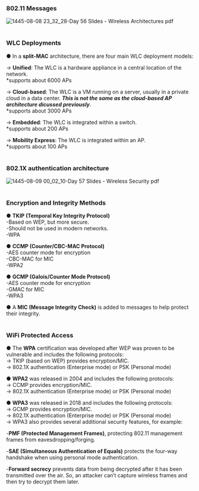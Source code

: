 ###  802.11 Messages  

![1445-08-08 23_32_28-Day 56 Slides - Wireless Architectures pdf](https://github.com/0xVoLk/CCNA-Note/assets/100092212/ce6ebaf4-aac5-440f-969a-f97bf6ea89b8)  
<br>


###  WLC Deployments  

● In a **split-MAC** architecture, there are four main WLC deployment models:

→ **Unified**: The WLC is a hardware appliance in a central location of the network.  
*supports about 6000 APs

→ **Cloud-based**: The WLC is a VM running on a server, usually in a private cloud in a data center. ***This is not the same as the cloud-based AP architecture dicussed previously***.  
*supports about 3000 APs

→ **Embedded**: The WLC is integrated within a switch.  
*supports about 200 APs

→ **Mobility Express**: The WLC is integrated within an AP.  
*supports about 100 APs  
<br>


###  802.1X authentication architecture  

![1445-08-09 00_02_10-Day 57 Slides - Wireless Security pdf](https://github.com/0xVoLk/CCNA-Note/assets/100092212/f03f801a-5ee6-405a-96da-871d3a155c69)  
<br>


###  Encryption and Integrity Methods  

● **TKIP (Temporal Key Integrity Protocol)**  
-Based on WEP, but more secure.  
-Should not be used in modern networks.  
-WPA

● **CCMP (Counter/CBC-MAC Protocol)**  
-AES counter mode for encryption  
-CBC-MAC for MIC  
-WPA2

● **GCMP (Galois/Counter Mode Protocol)**  
-AES counter mode for encryption  
-GMAC for MIC  
-WPA3  

● A **MIC (Message Integrity Check)** is added to messages to help protect their integrity.  
<br>


###  WiFi Protected Access  

● The **WPA** certification was developed after WEP was proven to be vulnerable and includes the following protocols:  
→ TKIP (based on WEP) provides encryption/MIC.  
→ 802.1X authentication (Enterprise mode) or PSK (Personal mode)

● **WPA2** was released in 2004 and includes the following protocols:  
→ CCMP provides encryption/MIC.  
→ 802.1X authentication (Enterprise mode) or PSK (Personal mode)

● **WPA3** was released in 2018 and includes the following protocols:  
→ GCMP provides encryption/MIC.  
→ 802.1X authentication (Enterprise mode) or PSK (Personal mode)  
→ WPA3 also provides several additional security features, for example:

-**PMF (Protected Management Frames)**, protecting 802.11 management frames from eavesdropping/forging.

-**SAE (Simultaneous Authentication of Equals)** protects the four-way handshake when using personal mode authentication.

-**Forward secrecy** prevents data from being decrypted after it has been transmitted over the air. So, an attacker can’t capture wireless frames and then try to decrypt them later.
